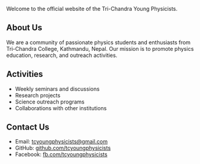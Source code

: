 Welcome to the official website of the Tri-Chandra Young Physicists.

## About Us

We are a community of passionate physics students and enthusiasts from Tri-Chandra College, Kathmandu, Nepal. Our mission is to promote physics education, research, and outreach activities.

## Activities

- Weekly seminars and discussions
- Research projects
- Science outreach programs
- Collaborations with other institutions

## Contact Us

- Email: [tcyoungphysicists@gmail.com](tcyoungphysicists@gmail.com)
- GitHub: [github.com/tcyoungphysicists](https://github.com/tcyoungphysicists)
- Facebook: [fb.com/tcyoungphysicists](https://facebook.com/tcyoungphysicists)
